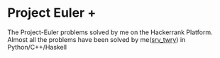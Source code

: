 # Project Euler +

 The Project-Euler problems solved by me on the Hackerrank Platform.
 Almost all the problems have been solved by me([srv_twry](https://www.hackerrank.com/srv_twry?hr_r=1)) in Python/C++/Haskell
